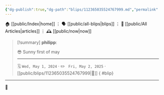 ```yaml
---
{"dg-publish":true,"dg-path":"blips/112365035524767999.md","permalink":"/blips/112365035524767999/","title":"philipp on mastodon @ 2024-05-01"}
---
```



<div class="transclusion internal-embed is-loaded"><div class="markdown-embed">




🏠 [[public/Index\|home]]  ⋮ 🗣️ [[public/all-blips\|blips]] ⋮  📝 [[public/All Articles\|articles]]  ⋮ 🕰️ [[public/now\|now]]


</div></div>


> [!summary] **philipp**:
>
> 😎 Sunny first of may
> - - -
>
> 🗓️ <code>Wed, May 1, 2024</code>  · ✏️ <code> Fri, May 2, 2025</code>  · [[public/blips/112365035524767999\|🔗]]
{ #blip}


- - -

 👾
